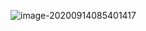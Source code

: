 ![image-20200914085401417](https://gitee.com/whlgdxlkl/my-picture-bed/raw/master/uploadPicture/image-20200914085401417.png)